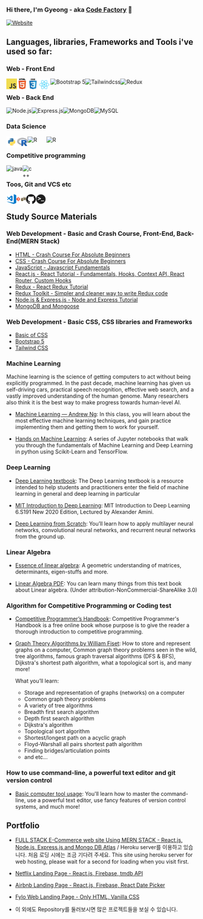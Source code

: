 ### Hi there, I'm Gyeong - aka [Code Factory](https://lemidia.github.io/) 👋

[![Website](https://img.shields.io/website?label=lemidia.github.io&style=for-the-badge&url=https%3A%2F%2Flemidia.github.io)](https://lemidia.github.io)

<!---
## Introduction
 - 🔭 I am currently studying at [Boost Camp Ai Tech hosted by Naver Connect Foundation](https://boostcamp.connect.or.kr/about.html)
- 🌱 Full time studying relate to AI field with my best colleagues.
- 👯 My areas of interest are machine learning, deep learning, and front-end fields in web development.
-->

## Languages, libraries, Frameworks and Tools i've used so far:

### Web - Front End

<img align="left" alt="JavaScript" width="28px" src="https://raw.githubusercontent.com/github/explore/80688e429a7d4ef2fca1e82350fe8e3517d3494d/topics/javascript/javascript.png" />
<img align="left" alt="HTML5" width="28px" src="https://raw.githubusercontent.com/github/explore/80688e429a7d4ef2fca1e82350fe8e3517d3494d/topics/html/html.png" />
<img align="left" alt="CSS3" width="28px" src="https://raw.githubusercontent.com/github/explore/80688e429a7d4ef2fca1e82350fe8e3517d3494d/topics/css/css.png" />
<img align="left" alt="React" height="32px" src="https://raw.githubusercontent.com/github/explore/80688e429a7d4ef2fca1e82350fe8e3517d3494d/topics/react/react.png" />
<img align="left" alt="Bootstrap 5" height="30px" src="https://upload.wikimedia.org/wikipedia/commons/thumb/b/b2/Bootstrap_logo.svg/440px-Bootstrap_logo.svg.png" />
<img align="left" alt="Tailwindcss" height="30px" src="https://symbols.getvecta.com/stencil_97/2_tailwind-css.541185202d.svg" />
<img align="left" alt="Redux" height="30px" src="https://upload.wikimedia.org/wikipedia/commons/thumb/3/30/Redux_Logo.png/440px-Redux_Logo.png" />

<br />

### Web - Back End

<img align="left" alt="Node.js" height="28px" src="https://upload.wikimedia.org/wikipedia/commons/thumb/7/7e/Node.js_logo_2015.svg/1182px-Node.js_logo_2015.svg.png" />
<img align="left" alt="Express.js" height="38px" src="https://upload.wikimedia.org/wikipedia/commons/6/64/Expressjs.png" />
<img align="left" alt="MongoDB" height="30px" src="https://upload.wikimedia.org/wikipedia/commons/thumb/9/93/MongoDB_Logo.svg/1024px-MongoDB_Logo.svg.png" />
<img align="left" alt="MySQL" height="32px" src="https://upload.wikimedia.org/wikipedia/labs/8/8e/Mysql_logo.png" />

<br />

### Data Science

<img align="left" alt="Python" width="28px" src="https://raw.githubusercontent.com/github/explore/80688e429a7d4ef2fca1e82350fe8e3517d3494d/topics/python/python.png" />

<img align="left" alt="R" width="28px" src="https://raw.githubusercontent.com/github/explore/80688e429a7d4ef2fca1e82350fe8e3517d3494d/topics/r/r.png" />

<img align="left" alt="R" width="50px" src="https://png.pngitem.com/pimgs/s/465-4651848_numpy-python-logo-hd-png-download.png" />

<img align="left" alt="R" width="50px" src="https://p.kindpng.com/picc/s/574-5747046_python-pandas-logo-transparent-hd-png-download.png" />

<br />

### Competitive programming

<img align="left" alt="java" height="31px" src="https://upload.wikimedia.org/wikipedia/en/thumb/3/30/Java_programming_language_logo.svg/283px-Java_programming_language_logo.svg.png" />

<img align="left" alt="c++" width="26px" src="https://upload.wikimedia.org/wikipedia/commons/1/18/ISO_C%2B%2B_Logo.svg" />

<br />

### Toos, Git and VCS etc

<img align="left" alt="Visual Studio Code" width="26px" src="https://raw.githubusercontent.com/github/explore/80688e429a7d4ef2fca1e82350fe8e3517d3494d/topics/visual-studio-code/visual-studio-code.png" />
<img align="left" alt="Git" width="26px" src="https://raw.githubusercontent.com/github/explore/80688e429a7d4ef2fca1e82350fe8e3517d3494d/topics/git/git.png" />
<img align="left" alt="GitHub" width="26px" src="https://raw.githubusercontent.com/github/explore/78df643247d429f6cc873026c0622819ad797942/topics/github/github.png" />
<img align="left" alt="Terminal" width="26px" src="https://raw.githubusercontent.com/github/explore/80688e429a7d4ef2fca1e82350fe8e3517d3494d/topics/terminal/terminal.png" />

<br />

## Study Source Materials

### Web Development - Basic and Crash Course, Front-End, Back-End(MERN Stack)

- [HTML - Crash Course For Absolute Beginners](https://www.youtube.com/watch?v=UB1O30fR-EE)
- [CSS - Crash Course For Absolute Beginners](https://www.youtube.com/watch?v=yfoY53QXEnI)
- [JavaScript - Javascript Fundamentals](https://www.youtube.com/watch?v=2Ji-clqUYnA)
- [React.js - React Tutorial - Fundamentals, Hooks, Context API, React Router, Custom Hooks](https://www.youtube.com/watch?v=iZhV0bILFb0)
- [Redux - React Redux Tutorial](https://www.youtube.com/playlist?list=PLC3y8-rFHvwheJHvseC3I0HuYI2f46oAK)
- [Redux Toolkit - Simpler and cleaner way to write Redux code](https://redux-toolkit.js.org/introduction/getting-started#getting-started-with-redux-toolkit)
- [Node.js & Express.js - Node and Express Tutorial](https://www.youtube.com/watch?v=TNV0_7QRDwY&t=22058s)
- [MongoDB and Mongoose](https://www.youtube.com/watch?v=-56x56UppqQ)

### Web Development - Basic CSS, CSS libraries and Frameworks

- [Basic of CSS](https://www.youtube.com/watch?v=1Rs2ND1ryYc)
- [Bootstrap 5](https://www.youtube.com/playlist?list=PL4cUxeGkcC9joIM91nLzd_qaH_AimmdAR)
- [Tailwind CSS](https://www.youtube.com/playlist?list=PL4cUxeGkcC9gpXORlEHjc5bgnIi5HEGhw)

### Machine Learning

Machine learning is the science of getting computers to act without being explicitly programmed. In the past decade, machine learning has given us self-driving cars, practical speech recognition, effective web search, and a vastly improved understanding of the human genome. Many researchers also think it is the best way to make progress towards human-level AI.

- [Machine Learning — Andrew Ng](https://www.youtube.com/watch?v=PPLop4L2eGk&list=PLLssT5z_DsK-h9vYZkQkYNWcItqhlRJLN): In this class, you will learn about the most effective machine learning techniques, and gain practice implementing them and getting them to work for yourself.

- [Hands on Machine Learning](https://github.com/lemidia/handson-ml): A series of Jupyter notebooks that walk you through the fundamentals of Machine Learning and Deep Learning in python using Scikit-Learn and TensorFlow.

### Deep Learning

- [Deep Learning textbook](https://www.youtube.com/playlist?list=PLLssT5z_DsK-h9vYZkQkYNWcItqhlRJLN): The Deep Learning textbook is a resource intended to help students and practitioners enter the field of machine learning in general and deep learning in particular

- [MIT Introduction to Deep Learning](https://www.youtube.com/watch?v=njKP3FqW3Sk&t=164s): MIT Introduction to Deep Learning 6.S191 New 2020 Edition, Lectured by Alexander Amini.

- [Deep Learning from Scratch](https://www.oreilly.com/library/view/deep-learning-from/9781492041405/): You’ll learn how to apply multilayer neural networks, convolutional neural networks, and recurrent neural networks from the ground up.

### Linear Algebra

- [Essence of linear algebra](https://www.youtube.com/playlist?list=PLZHQObOWTQDPD3MizzM2xVFitgF8hE_ab): A geometric understanding of matrices, determinants, eigen-stuffs and more.

- [Linear Algebra PDF](https://www.math.ucdavis.edu/~linear/linear-guest.pdf): You can learn many things from this text book about Linear algebra. (Under attribution-NonCommercial-ShareAlike 3.0)

### Algorithm for Competitive Programming or Coding test

- [Competitive Programmer’s Handbook](https://cses.fi/book/book.pdf): Competitive Programmer's Handbook is a free online book whose purpose is to give the reader a thorough introduction to competitive programming.

- [Graph Theory Algorithms by William Fiset](https://www.youtube.com/watch?v=DgXR2OWQnLc&list=PLDV1Zeh2NRsDGO4--qE8yH72HFL1Km93P): How to store and represent graphs on a computer, Common graph theory problems seen in the wild, tree algorithms, famous graph traversal algorithms (DFS & BFS), Dijkstra's shortest path algorithm, what a topological sort is, and many more!

  What you’ll learn:

  - Storage and representation of graphs (networks) on a computer
  - Common graph theory problems
  - A variety of tree algorithms
  - Breadth first search algorithm
  - Depth first search algorithm
  - Dijkstra's algorithm
  - Topological sort algorithm
  - Shortest/longest path on a acyclic graph
  - Floyd-Warshall all pairs shortest path algorithm
  - Finding bridges/articulation points
  - and etc...

### How to use command-line, a powerful text editor and git version control

- [Basic computer tool usage](https://missing.csail.mit.edu/): You'll learn how to master the command-line, use a powerful text editor, use fancy features of version control systems, and much more!

## Portfolio

- [FULL STACK E-Commerce web site Using MERN STACK - React.js, Node.js, Express.js and Mongo DB Atlas](https://whispering-cove-62911.herokuapp.com) / Heroku server를 이용하고 있습니다. 처음 로딩 시에는 조금 기다려 주세요. This site using heroku server for web hosting, please wait for a second for loading when you visit first.

- [Netflix Landing Page - React.js, Firebase, tmdb API](netflix-lemidia.web.app)

- [Airbnb Landing Page - React.js, Firebase, React Date Picker](https://airbnb-lemidia.web.app/)

- [Fylo Web Landing Page - Only HTML, Vanilla CSS](https://lemidia.github.io/fylo-dark-page/)

- 이 외에도 Repository를 둘러보시면 많은 프로젝트들을 보실 수 있습니다.
